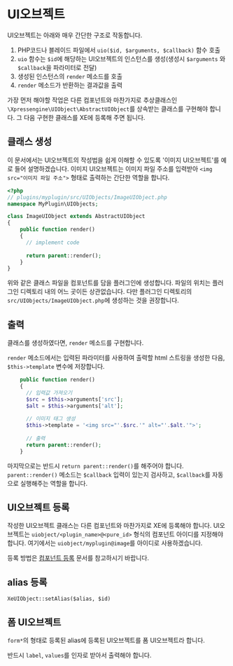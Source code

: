 # UI오브젝트

UI오브젝트는 아래와 매우 간단한 구조로 작동합니다. 

1. PHP코드나 블레이드 파일에서 `uio($id, $arguments, $callback)` 함수 호출
2. `uio` 함수는 `$id`에 해당하는 UI오브젝트의 인스턴스를 생성(생성시 `$arguments` 와 `$callback`을 파라미터로 전달)
3. 생성된 인스턴스의 `render` 메소드를 호출
3. `render` 메소드가 반환하는 결과값을 출력

가장 먼저 해야할 작업은 다른 컴포넌트와 마찬가지로 추상클래스인 `\Xpressengine\UIObject\AbstractUIObject`를 상속받는 클래스를 구현해야 합니다. 그 다음 구현한 클래스를 XE에 등록해 주면 됩니다.

## 클래스 생성

이 문서에서는 UI오브젝트의 작성법을 쉽게 이해할 수 있도록 '이미지 UI오브젝트'를 예로 들어 설명하겠습니다. 이미지 UI오브젝트는 이미지 파일 주소를 입력받아 `<img src="이미지 파일 주소">` 형태로 출력하는 간단한 역할을 합니다.

```php
<?php
// plugins/myplugin/src/UIObjects/ImageUIObject.php
namespace MyPlugin\UIObjects;

class ImageUIObject extends AbstractUIObject
{
    public function render()
    {
      // implement code
      
      return parent::render();
    }
}
```

위와 같은 클래스 파일을 컴포넌트를 담을 플러그인에 생성합니다. 파일의 위치는 플러그인 디렉토리 내의 어느 곳이든 상관없습니다. 다만 플러그인 디렉토리의 `src/UIObjects/ImageUIObject.php`에 생성하는 것을 권장합니다. 


## 출력

클래스를 생성하였다면, `render` 메소드를 구현합니다. 

`render` 메소드에서는 입력된 파라미터를 사용하여 출력할 html 스트링을 생성한 다음, `$this->template` 변수에 저장합니다.

```php
    public function render()
    {
      // 입력값 가져오기
      $src = $this->arguments['src'];
      $alt = $this->arguments['alt'];
      
      // 이미지 태그 생성
      $this->template = '<img src="'.$src.'" alt="'.$alt.'">';
      
      // 출력
      return parent::render();
    }
```

마지막으로는 반드시 `return parent::render()`를 해주어야 합니다. `parent::render()` 메소드는 `$callback` 입력이 있는지 검사하고, `$callback`를 자동으로 실행해주는 역할을 합니다.

## UI오브젝트 등록

작성한 UI오브젝트 클래스는 다른 컴포넌트와 마찬가지로 XE에 등록해야 합니다. UI오브젝트는 `uiobject/<plugin_name>@<pure_id>` 형식의 컴포넌트 아이디를 지정해야 합니다. 여기에서는 `uiobject/myplugin@image`를 아이디로 사용하겠습니다.

등록 방법은 [컴포넌트 등록](plugin-component.md) 문서를 참고하시기 바랍니다.



## alias 등록



`XeUIObject::setAlias($alias, $id)`


## 폼 UI오브젝트

`form*`의 형태로 등록된 alias에 등록된 UI오브젝트를 폼 UI오브젝트라 합니다.

반드시 `label`, `values`를 인자로 받아서 출력해야 합니다.
